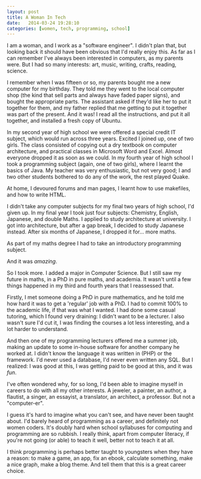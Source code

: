 ```yaml
---
layout: post
title: A Woman In Tech
date:   2014-03-24 19:28:10
categories: [women, tech, programming, school]
---
```


I am a woman, and I work as a "software engineer". I didn't plan that, but looking back it should have been obvious that I'd really enjoy this. As far as I can remember I've always been interested in computers, as my parents were. But I had so many interests: art, music, writing, crafts, reading, science.

I remember when I was fifteen or so, my parents bought me a new computer for my birthday. They told me they went to the local computer shop (the kind that sell parts and always have faded paper signs), and bought the appropriate parts. The assistant asked if they'd like her to put it together for them, and my father replied that me getting to put it together was part of the present. And it was! I read all the instructions, and put it all together, and installed a fresh copy of Ubuntu.

In my second year of high school we were offered a special credit IT subject, which would run across three years. Excited I joined up, one of two girls. The class consisted of copying out a dry textbook on computer architecture, and practical classes in Microsoft Word and Excel. Almost everyone dropped it as soon as we could. In my fourth year of high school I took a programming subject (again, one of two girls), where I learnt the basics of Java. My teacher was very enthusiastic, but not very good; I and two other students bothered to do any of the work, the rest played Quake.

At home, I devoured forums and man pages, I learnt how to use makefiles, and how to write HTML.

I didn't take any computer subjects for my final two years of high school, I'd given up. In my final year I took just four subjects: Chemistry, English, Japanese, and double Maths. I applied to study architecture at university. I got into architecture, but after a gap break, I decided to study Japanese instead. After six months of Japanese, I dropped it for... more maths. 

As part of my maths degree I had to take an introductory programming subject.

And it was *amazing*.

So I took more. I added a major in Computer Science. But I still saw my future in maths, in a PhD in pure maths, and academia. It wasn't until a few things happened in my third and fourth years that I reassessed that.

Firstly, I met someone doing a PhD in pure mathematics, and he told me how hard it was to get a 'regular' job with a PhD. I had to commit 100% to the academic life, if that was what I wanted. I had done some casual tutoring, which I found very draining: I didn't want to be a lecturer. I also wasn't sure I'd cut it, I was finding the courses a lot less interesting, and a lot harder to understand.

And then one of my programming lecturers offered me a summer job, making an update to some in-house software for another company he worked at. I didn't know the language it was written in (PHP) or the framework. I'd never used a database, I'd never even written any SQL. But I realized: I was good at this, I was getting paid to be good at this, and it was *fun*.

I've often wondered why, for so long, I'd been able to imagine myself in careers to do with all my other interests. A jeweler, a painter, an author, a flautist, a singer, an essayist, a translator, an architect, a professor. But not a "computer-er".

I guess it's hard to imagine what you can't see, and have never been taught about. I'd barely heard of programming as a career, and definitely not women coders. It's doubly hard when school syllabuses for computing and programming are so rubbish. I really think, apart from computer literacy, if you're not going (or able) to teach it well, better not to teach it at all.

I think programming is perhaps better taught to youngsters when they have a reason: to make a game, an app, fix an ebook, calculate something, make a nice graph, make a blog theme. And tell them that this is a great career choice.
